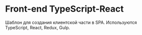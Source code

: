 # Front-end TypeScript-React
Шаблон для создания клиентской части в SPA. Используются TypeScript, React, Redux, Gulp.
